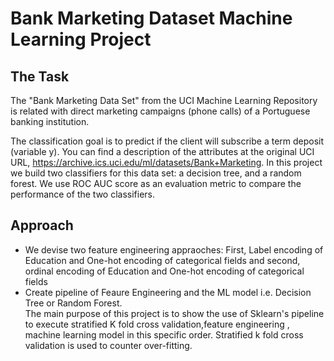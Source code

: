 # Bank Marketing Dataset Machine Learning Project
## The Task
The "Bank Marketing Data Set" from the UCI Machine Learning Repository is related with direct marketing campaigns (phone calls) of a Portuguese banking institution.

The classification goal is to predict if the client will subscribe a term deposit (variable y). You can find a description of the attributes at the original UCI URL, https://archive.ics.uci.edu/ml/datasets/Bank+Marketing.
In this project we build two classifiers for this data set: a decision tree, and a random forest. We use ROC AUC score as an evaluation metric to compare the performance of the two classifiers.
## Approach
<ul><li> We devise two feature engineering appraoches: First, Label encoding of Education and One-hot encoding of categorical fields and second, ordinal encoding of Education and One-hot encoding of categorical fields</li>
  <li>Create pipeline of Feaure Engineering and the ML model i.e. Decision Tree or Random Forest.</li></ui>
 The main purpose of this project is to show the use of Sklearn's pipeline to execute stratified K fold cross validation,feature engineering , machine learning model in this specific order. Stratified k fold cross validation is used to counter over-fitting.  
